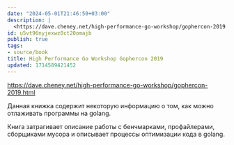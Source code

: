 ```yaml
---
date: "2024-05-01T21:46:50+03:00"
description: |
  <https://dave.cheney.net/high-performance-go-workshop/gophercon-2019.html>
id: u5vt96nyjexwz0ct20omajb
publish: true
tags:
- source/book
title: High Performance Go Workshop Gophercon 2019
updated: 1714589421452
---
```


<https://dave.cheney.net/high-performance-go-workshop/gophercon-2019.html>

Данная книжка содержит некоторую информацию о том, как можно отлаживать программы на golang.

Книга затрагивает описание работы с бенчмарками, профайлерами, сборщиками мусора и описывает процессы оптимизации кода в golang.


